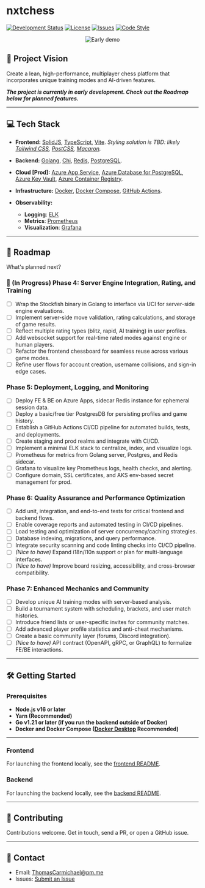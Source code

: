 # nxtchess

[![Development Status](https://img.shields.io/badge/status-under_development-orange)](#)
[![License](https://img.shields.io/github/license/tmcarmichael/nxtchess)](https://github.com/tmcarmichael/nxtchess/blob/main/LICENSE)
[![Issues](https://img.shields.io/github/issues/tmcarmichael/nxtchess)](https://github.com/tmcarmichael/nxtchess/issues)
[![Code Style](https://img.shields.io/badge/code%20style-prettier-ff69b4)](https://prettier.io/docs/en/why-prettier)

<div style="text-align: center;">
  <img src="apps/frontend/public/assets/nxtchess-2-16-25.gif" alt="Early demo" />
</div>

## 🚀 Project Vision

Create a lean, high-performance, multiplayer chess platform that incorporates unique training modes and AI-driven features.

**_The project is currently in early development. Check out the Roadmap below for planned features._**

---

## 💻 Tech Stack

- **Frontend:**
  [SolidJS](https://www.solidjs.com/), [TypeScript](https://www.typescriptlang.org/), [Vite](https://vite.dev/). _Styling solution is TBD: likely [Tailwind CSS](https://tailwindcss.com/), [PostCSS](https://postcss.org/), [Macaron](https://macaron.js.org/docs/styling/)._

- **Backend:**
  [Golang](https://go.dev/), [Chi](https://github.com/go-chi/chi), [Redis](https://redis.io/), [PostgreSQL](https://www.postgresql.org/).

- **Cloud [Prod]:**
  [Azure App Service](https://azure.microsoft.com/en-us/products/app-service/), [Azure Database for PostgreSQL](https://azure.microsoft.com/en-us/products/postgresql/), [Azure Key Vault](https://azure.microsoft.com/en-us/products/key-vault/), [Azure Container Registry](https://azure.microsoft.com/en-us/products/container-registry/).

- **Infrastructure:**
  [Docker](https://www.docker.com/), [Docker Compose](https://docs.docker.com/compose/), [GitHub Actions](https://github.com/features/actions).

- **Observability:**
  - **Logging**: [ELK](https://www.elastic.co/elastic-stack)
  - **Metrics**: [Prometheus](https://prometheus.io/)
  - **Visualization**: [Grafana](https://grafana.com/)

---

## 📜 Roadmap

What's planned next?

### 🚀 (In Progress) Phase 4: Server Engine Integration, Rating, and Training

- [ ] Wrap the Stockfish binary in Golang to interface via UCI for server-side engine evaluations.
- [ ] Implement server-side move validation, rating calculations, and storage of game results.
- [ ] Reflect multiple rating types (blitz, rapid, AI training) in user profiles.
- [ ] Add websocket support for real-time rated modes against engine or human players.
- [ ] Refactor the frontend chessboard for seamless reuse across various game modes.
- [ ] Refine user flows for account creation, username collisions, and sign-in edge cases.

### Phase 5: Deployment, Logging, and Monitoring

- [ ] Deploy FE & BE on Azure Apps, sidecar Redis instance for ephemeral session data.
- [ ] Deploy a basic/free tier PostgresDB for persisting profiles and game history.
- [ ] Establish a GitHub Actions CI/CD pipeline for automated builds, tests, and deployments.
- [ ] Create staging and prod realms and integrate with CI/CD.
- [ ] Implement a minimal ELK stack to centralize, index, and visualize logs.
- [ ] Prometheus for metrics from Golang server, Postgres, and Redis sidecar.
- [ ] Grafana to visualize key Prometheus logs, health checks, and alerting.
- [ ] Configure domain, SSL certificates, and AKS env-based secret management for prod.

### Phase 6: Quality Assurance and Performance Optimization

- [ ] Add unit, integration, and end-to-end tests for critical frontend and backend flows.
- [ ] Enable coverage reports and automated testing in CI/CD pipelines.
- [ ] Load testing and optimization of server concurrency/caching strategies.
- [ ] Database indexing, migrations, and query performance.
- [ ] Integrate security scanning and code linting checks into CI/CD pipeline.
- [ ] _(Nice to have)_ Expand i18n/l10n support or plan for multi-language interfaces.
- [ ] _(Nice to have)_ Improve board resizing, accessibility, and cross-browser compatibility.

### Phase 7: Enhanced Mechanics and Community

- [ ] Develop unique AI training modes with server-based analysis.
- [ ] Build a tournament system with scheduling, brackets, and user match histories.
- [ ] Introduce friend lists or user-specific invites for community matches.
- [ ] Add advanced player profile statistics and anti-cheat mechanisms.
- [ ] Create a basic community layer (forums, Discord integration).
- [ ] _(Nice to have)_ API contract (OpenAPI, gRPC, or GraphQL) to formalize FE/BE interactions.

---

## 🛠️ Getting Started

### Prerequisites

- **Node.js v16 or later**
- **Yarn (Recommended)**
- **Go v1.21 or later (if you run the backend outside of Docker)**
- **Docker and Docker Compose ([Docker Desktop](https://www.docker.com/products/docker-desktop/) Recommended)**

---

### Frontend

For launching the frontend locally, see the [frontend README](https://github.com/tmcarmichael/nxtchess/blob/main/apps/frontend/README.md).

### Backend

For launching the backend locally, see the [backend README](https://github.com/tmcarmichael/nxtchess/blob/main/apps/backend/README.md).

---

## 🤝 Contributing

Contributions welcome.
Get in touch, send a PR, or open a GitHub issue.

---

## 📧 Contact

- Email: ThomasCarmichael@pm.me
- Issues: [Submit an Issue](https://github.com/tmcarmichael/nxtchess/issues)
